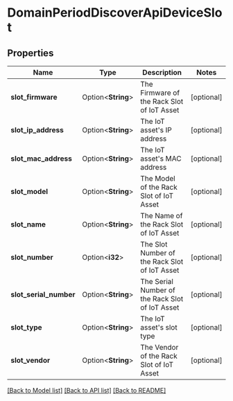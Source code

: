 # DomainPeriodDiscoverApiDeviceSlot

## Properties

Name | Type | Description | Notes
------------ | ------------- | ------------- | -------------
**slot_firmware** | Option<**String**> | The Firmware of the Rack Slot of IoT Asset | [optional]
**slot_ip_address** | Option<**String**> | The IoT asset's IP address | [optional]
**slot_mac_address** | Option<**String**> | The IoT asset's MAC address | [optional]
**slot_model** | Option<**String**> | The Model of the Rack Slot of IoT Asset | [optional]
**slot_name** | Option<**String**> | The Name of the Rack Slot of IoT Asset | [optional]
**slot_number** | Option<**i32**> | The Slot Number of the Rack Slot of IoT Asset | [optional]
**slot_serial_number** | Option<**String**> | The Serial Number of the Rack Slot of IoT Asset | [optional]
**slot_type** | Option<**String**> | The IoT asset's slot type | [optional]
**slot_vendor** | Option<**String**> | The Vendor of the Rack Slot of IoT Asset | [optional]

[[Back to Model list]](../README.md#documentation-for-models) [[Back to API list]](../README.md#documentation-for-api-endpoints) [[Back to README]](../README.md)
